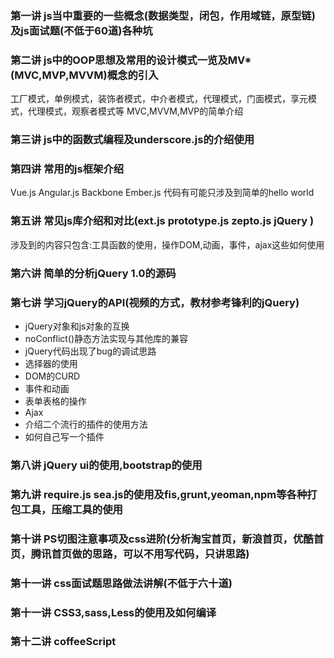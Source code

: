 

### 第一讲 js当中重要的一些概念(数据类型，闭包，作用域链，原型链)及js面试题(不低于60道)各种坑

### 第二讲 js中的OOP思想及常用的设计模式一览及MV*(MVC,MVP,MVVM)概念的引入
  工厂模式，单例模式，装饰者模式，中介者模式，代理模式，门面模式，享元模式，代理模式，观察者模式等
  MVC,MVVM,MVP的简单介绍

### 第三讲 js中的函数式编程及underscore.js的介绍使用  

### 第四讲 常用的js框架介绍
Vue.js Angular.js Backbone Ember.js
代码有可能只涉及到简单的hello world

### 第五讲 常见js库介绍和对比(ext.js prototype.js zepto.js jQuery )
 涉及到的内容只包含:工具函数的使用，操作DOM,动画，事件，ajax这些如何使用

### 第六讲 简单的分析jQuery 1.0的源码

### 第七讲 学习jQuery的API(视频的方式，教材参考锋利的jQuery)

 - jQuery对象和js对象的互换
 - noConflict()静态方法实现与其他库的兼容
 - jQuery代码出现了bug的调试思路
 - 选择器的使用
 - DOM的CURD
 - 事件和动画
 - 表单表格的操作
 - Ajax
 - 介绍二个流行的插件的使用方法
 - 如何自己写一个插件 


### 第八讲 jQuery ui的使用,bootstrap的使用

### 第九讲 require.js sea.js的使用及fis,grunt,yeoman,npm等各种打包工具，压缩工具的使用

### 第十讲 PS切图注意事项及css进阶(分析淘宝首页，新浪首页，优酷首页，腾讯首页做的思路，可以不用写代码，只讲思路)

### 第十一讲 css面试题思路做法讲解(不低于六十道)

### 第十一讲 CSS3,sass,Less的使用及如何编译

### 第十二讲 coffeeScript


